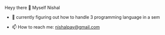 Heyy there 👋
Myself Nishal

<!--
**Nxshl/nxshl** is a ✨ _special_ ✨ repository because its `README.md` (this file) appears on your GitHub profile.

Here are some ideas to get you started:-->

- 🔭 currently figuring out how to handle 3 programming language in a sem
<!--- 👯 I’m looking to collaborate on ...
- 🤔 I’m looking for help with ...
- 💬 Ask me about -->
- 📫 How to reach me: nishalpay@gmail.com






